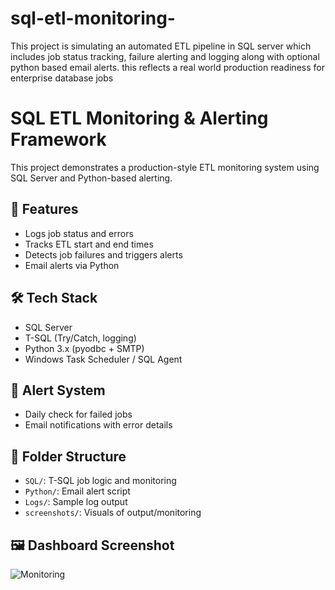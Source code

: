 # sql-etl-monitoring-
This project is simulating an automated ETL pipeline in SQL server which includes job status tracking, failure alerting and logging along with optional python based email alerts. this reflects a real world production readiness for enterprise database jobs

# SQL ETL Monitoring & Alerting Framework

This project demonstrates a production-style ETL monitoring system using SQL Server and Python-based alerting.

## 🔧 Features
- Logs job status and errors
- Tracks ETL start and end times
- Detects job failures and triggers alerts
- Email alerts via Python

## 🛠 Tech Stack
- SQL Server
- T-SQL (Try/Catch, logging)
- Python 3.x (pyodbc + SMTP)
- Windows Task Scheduler / SQL Agent

## 🚨 Alert System
- Daily check for failed jobs
- Email notifications with error details

## 📁 Folder Structure
- `SQL/`: T-SQL job logic and monitoring
- `Python/`: Email alert script
- `Logs/`: Sample log output
- `screenshots/`: Visuals of output/monitoring

## 🖼 Dashboard Screenshot
![Monitoring](screenshots/monitoring_ui.png)
